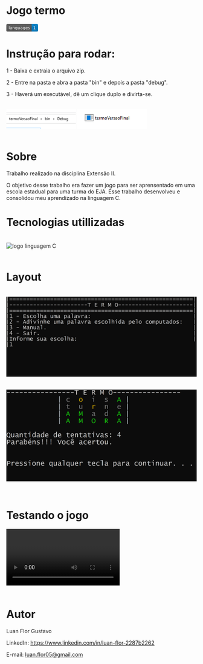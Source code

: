 
# Jogo termo

<svg xmlns="http://www.w3.org/2000/svg" xmlns:xlink="http://www.w3.org/1999/xlink" width="84" height="20" role="img" aria-label="languages: 1"><title>languages: 1</title><linearGradient id="s" x2="0" y2="100%"><stop offset="0" stop-color="#bbb" stop-opacity=".1"/><stop offset="1" stop-opacity=".1"/></linearGradient><clipPath id="r"><rect width="84" height="20" rx="3" fill="#fff"/></clipPath><g clip-path="url(#r)"><rect width="67" height="20" fill="#555"/><rect x="67" width="17" height="20" fill="#007ec6"/><rect width="84" height="20" fill="url(#s)"/></g><g fill="#fff" text-anchor="middle" font-family="Verdana,Geneva,DejaVu Sans,sans-serif" text-rendering="geometricPrecision" font-size="110"><text aria-hidden="true" x="345" y="150" fill="#010101" fill-opacity=".3" transform="scale(.1)" textLength="570">languages</text><text x="345" y="140" transform="scale(.1)" fill="#fff" textLength="570">languages</text><text aria-hidden="true" x="745" y="150" fill="#010101" fill-opacity=".3" transform="scale(.1)" textLength="70">1</text><text x="745" y="140" transform="scale(.1)" fill="#fff" textLength="70">1</text></g></svg>

# Instrução para rodar:

1 - Baixa e extraia o arquivo zip.

2 - Entre na pasta e abra a pasta "bin" e depois a pasta "debug".

3 - Haverá um executável, dê um clique duplo e divirta-se.

<div style="display: inline-block"><br/>
    <img align="center" alt="logo language C" src="Caminho.PNG">
    <img align="center" alt="logo language C" src="executavel.PNG">
</div><br/>

<br/>

# Sobre

Trabalho realizado na disciplina Extensão II.

O objetivo desse trabalho era fazer um jogo para ser aprensentado em uma escola estadual para uma turma do EJA. Esse trabalho desenvolveu e consolidou meu aprendizado na linguagem C.

# Tecnologias utillizadas

<div style="display: inline-block"><br/>
    <img align="center" alt="logo linguagem C" src="https://img.shields.io/badge/C-00599C?style=for-the-badge&logo=c&logoColor=white">
</div><br/>

<br/>

# Layout 

<div style="display: inline-block"><br/>
    <img align="center" alt="logo language C" src="LayoutMenu.PNG">
</div><br/>

<br/>

<div style="display: inline-block"><br/>
    <img align="center" alt="logo language C" src="LayoutJogo.PNG">
</div><br/>

<br/>
<br/>

# Testando o jogo

<video src="Jogando.mp4">
    <source src="Jogando.mp4" type="video/mp">
</video>

<br/>
<br/>

# Autor
Luan Flor Gustavo

LinkedIn: https://www.linkedin.com/in/luan-flor-2287b2262

E-mail: luan.flor05@gmail.com